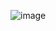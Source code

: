 ![image](https://github.com/Mengbooo/OchatDemo/assets/143786942/211cbb71-10ad-48d5-88c2-3f36f48db139)
